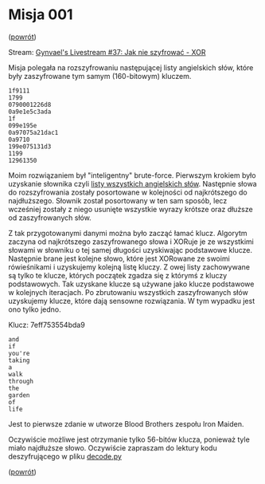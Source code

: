 Misja 001
=========
([powrót][1])

Stream: [Gynvael's Livestream #37: Jak nie szyfrować - XOR][2]

Misja polegała na rozszyfrowaniu następującej listy angielskich słów, które były zaszyfrowane tym samym (160-bitowym)
kluczem.
```
1f9111
1799
0790001226d8
0a9e1e5c3ada
1f
099e195e
0a97075a21dac1
0a9710
199e075131d3
1199
12961350
```
Moim rozwiązaniem był "inteligentny" brute-force. Pierwszym krokiem było uzyskanie słownika czyli [listy wszystkich
angielskich słów][3]. Następnie słowa do rozszyfrowania zostały posortowane w kolejności od najkrótszego do
najdłuższego. Słownik został posortowany w ten sam sposób, lecz wcześniej zostały z niego usunięte wszystkie wyrazy
krótsze oraz dłuższe od zaszyfrowanych słów.

Z tak przygotowanymi danymi można było zacząć łamać klucz. Algorytm zaczyna od najkrótszego zaszyfrowanego słowa i
XORuje je ze wszystkimi słowami w słowniku o tej samej długości uzyskiwając podstawowe klucze. Następnie brane jest
kolejne słowo, które jest XORowane ze swoimi rówieśnikami i uzyskujemy kolejną listę kluczy. Z owej listy zachowywane są
tylko te klucze, których początek zgadza się z którymś z kluczy podstawowych. Tak uzyskane klucze są używane jako klucze
podstawowe w kolejnych iteracjach. Po zbrutowaniu wszystkich zaszyfrowanych słów uzyskujemy klucze, które dają sensowne
rozwiązania. W tym wypadku jest ono tylko jedno.

Klucz: 7eff753554bda9
```
and
if
you're
taking
a
walk
through
the
garden
of
life
```
Jest to pierwsze zdanie w utworze Blood Brothers zespołu Iron Maiden.

Oczywiście możliwe jest otrzymanie tylko 56-bitów klucza, ponieważ tyle miało najdłuższe słowo. Oczywiście zapraszam
do lektury kodu deszyfrującego w pliku [decode.py][4]

([powrót][1])

[1]: ..\README.md
[2]: https://www.youtube.com/channel/UCjS2aGCvsnhExcWRAI8T4Pw
[3]: https://github.com/dwyl/english-words/blob/master/words.txt
[4]: decode.py